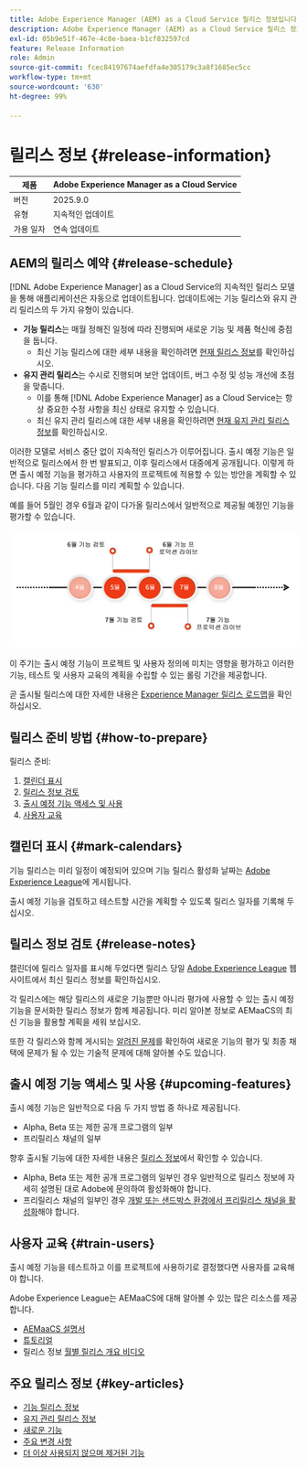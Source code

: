 ```yaml
---
title: Adobe Experience Manager (AEM) as a Cloud Service 릴리스 정보입니다.
description: Adobe Experience Manager (AEM) as a Cloud Service 릴리스 정보입니다.
exl-id: 05b9e51f-467e-4c8e-baea-b1cf832597cd
feature: Release Information
role: Admin
source-git-commit: fcec84197674aefdfa4e305179c3a8f1685ec5cc
workflow-type: tm+mt
source-wordcount: '630'
ht-degree: 99%

---
```



# 릴리스 정보 {#release-information}

| 제품 | Adobe Experience Manager as a Cloud Service |
|---|---|
| 버전 | 2025.9.0 |
| 유형 | 지속적인 업데이트 |
| 가용 일자 | 연속 업데이트 |

## AEM의 릴리스 예약 {#release-schedule}

[!DNL Adobe Experience Manager] as a Cloud Service의 지속적인 릴리스 모델을 통해 애플리케이션은 자동으로 업데이트됩니다. 업데이트에는 기능 릴리스와 유지 관리 릴리스의 두 가지 유형이 있습니다.

* **기능 릴리스**&#x200B;는 매월 정해진 일정에 따라 진행되며 새로운 기능 및 제품 혁신에 중점을 둡니다.
   * 최신 기능 릴리스에 대한 세부 내용을 확인하려면 [현재 릴리스 정보](/help/release-notes/release-notes-cloud/release-notes-current.md)를 확인하십시오.
* **유지 관리 릴리스**&#x200B;는 수시로 진행되며 보안 업데이트, 버그 수정 및 성능 개선에 초점을 맞춥니다.
   * 이를 통해 [!DNL Adobe Experience Manager] as a Cloud Service는 항상 중요한 수정 사항을 최신 상태로 유지할 수 있습니다.
   * 최신 유지 관리 릴리스에 대한 세부 내용을 확인하려면 [현재 유지 관리 릴리스 정보](/help/release-notes/maintenance/latest.md)를 확인하십시오.

이러한 모델로 서비스 중단 없이 지속적인 릴리스가 이루어집니다. 출시 예정 기능은 일반적으로 릴리스에서 한 번 발표되고, 이후 릴리스에서 대중에게 공개됩니다. 이렇게 하면 출시 예정 기능을 평가하고 사용자의 프로젝트에 적용할 수 있는 방안을 계획할 수 있습니다. 다음 기능 릴리스를 미리 계획할 수 있습니다.

예를 들어 5월인 경우 6월과 같이 다가올 릴리스에서 일반적으로 제공될 예정인 기능을 평가할 수 있습니다.

![출시 예정 기능 주기 그래픽](assets/prerelease-cadence.png)

이 주기는 출시 예정 기능이 프로젝트 및 사용자 정의에 미치는 영향을 평가하고 이러한 기능, 테스트 및 사용자 교육의 계획을 수립할 수 있는 롤링 기간을 제공합니다.

곧 출시될 릴리스에 대한 자세한 내용은 [Experience Manager 릴리스 로드맵](https://experienceleague.adobe.com/docs/experience-manager-release-information/aem-release-updates/update-releases-roadmap.html#aem-as-cloud-service)을 확인하십시오.

## 릴리스 준비 방법 {#how-to-prepare}

릴리스 준비:

1. [캘린더 표시](#mark-calendars)
1. [릴리스 정보 검토](#release-notes)
1. [출시 예정 기능 액세스 및 사용](#upcoming-features)
1. [사용자 교육](#train-users)

## 캘린더 표시 {#mark-calendars}

기능 릴리스는 미리 일정이 예정되어 있으며 기능 릴리스 활성화 날짜는 [Adobe Experience League](https://experienceleague.adobe.com/docs/experience-manager-release-information/aem-release-updates/update-releases-roadmap.html#aem-as-cloud-service)에 게시됩니다.

출시 예정 기능을 검토하고 테스트할 시간을 계획할 수 있도록 릴리스 일자를 기록해 두십시오.

## 릴리스 정보 검토 {#release-notes}

캘린더에 릴리스 일자를 표시해 두었다면 릴리스 당일 [Adobe Experience League](/help/release-notes/release-notes-cloud/release-notes-current.md) 웹 사이트에서 최신 릴리스 정보를 확인하십시오.

각 릴리스에는 해당 릴리스의 새로운 기능뿐만 아니라 평가에 사용할 수 있는 출시 예정 기능을 문서화한 릴리스 정보가 함께 제공됩니다. 미리 알아본 정보로 AEMaaCS의 최신 기능을 활용할 계획을 세워 보십시오.

또한 각 릴리스와 함께 게시되는 [알려진 문제](/help/release-notes/maintenance/latest.md)를 확인하여 새로운 기능의 평가 및 최종 채택에 문제가 될 수 있는 기술적 문제에 대해 알아볼 수도 있습니다.

## 출시 예정 기능 액세스 및 사용 {#upcoming-features}

출시 예정 기능은 일반적으로 다음 두 가지 방법 중 하나로 제공됩니다.

* Alpha, Beta 또는 제한 공개 프로그램의 일부
* 프리릴리스 채널의 일부

향후 출시될 기능에 대한 자세한 내용은 [릴리스 정보](#release-notes)에서 확인할 수 있습니다.

* Alpha, Beta 또는 제한 공개 프로그램의 일부인 경우 일반적으로 릴리스 정보에 자세히 설명된 대로 Adobe에 문의하여 활성화해야 합니다.
* 프리릴리스 채널의 일부인 경우 [개발 또는 샌드박스 환경에서 프리릴리스 채널을 활성화](/help/release-notes/prerelease.md)해야 합니다.

## 사용자 교육 {#train-users}

출시 예정 기능을 테스트하고 이를 프로젝트에 사용하기로 결정했다면 사용자를 교육해야 합니다.

Adobe Experience League는 AEMaaCS에 대해 알아볼 수 있는 많은 리소스를 제공합니다.

* [AEMaaCS 설명서](https://experienceleague.adobe.com/docs/experience-manager-cloud-service.html)
* [튜토리얼](https://experienceleague.adobe.com/docs/experience-manager-learn/aem-tutorials/overview.html)
* 릴리스 정보 [월별 릴리스 개요 비디오](/help/release-notes/release-notes-cloud/release-notes-current.md#release-video)

## 주요 릴리스 정보 {#key-articles}

* [기능 릴리스 정보](/help/release-notes/release-notes-cloud/release-notes-current.md)
* [유지 관리 릴리스 정보](/help/release-notes/maintenance/latest.md)
* [새로운 기능](what-is-new.md)
* [주요 변경 사항](aem-cloud-changes.md)
* [더 이상 사용되지 않으며 제거된 기능](deprecated-removed-features.md)
